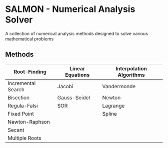 # SALMON - Numerical Analysis Solver

A collection of numerical analysis methods designed to solve various mathematical problems

## Methods

| Root-Finding       | Linear Equations | Interpolation Algorithms |
| ------------------ | ---------------- | ------------------------ |
| Incremental Search | Jacobi           | Vandermonde              |
| Bisection          | Gauss-Seidel     | Newton                   |
| Regula-Falsi       | SOR              | Lagrange                 |
| Fixed Point        |                  | Spline                   |
| Newton-Raphson     |                  |                          |
| Secant             |                  |                          |
| Multiple Roots     |                  |                          |
